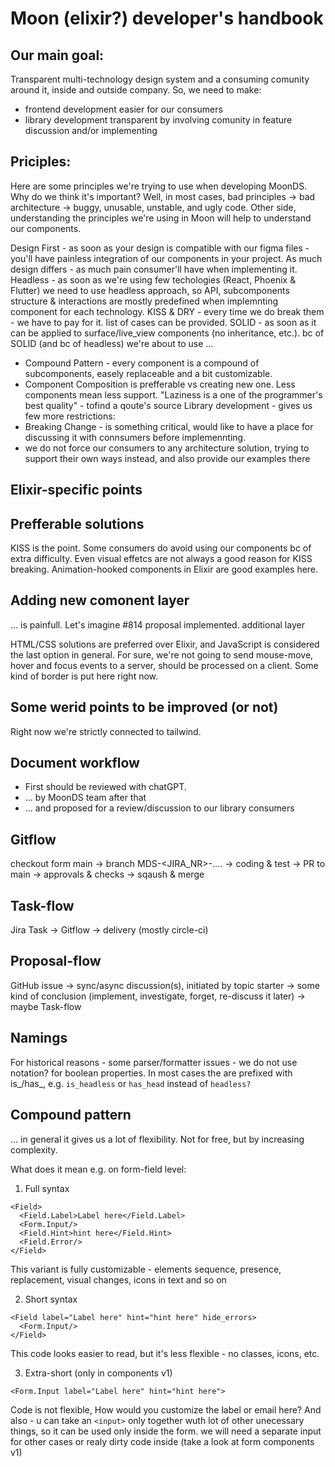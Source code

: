# Moon (elixir?) developer's handbook
## Our main goal:
Transparent multi-technology design system and a consuming comunity around it, inside and outside company.
So, we need to make:
- frontend development easier for our consumers
- library development transparent by involving comunity in feature discussion and/or implementing

## Priciples:
Here are some principles we're trying to use when developing MoonDS. Why do we think it's important? Well, in most cases, bad principles ->  bad architecture -> buggy, unusable, unstable, and ugly code. 
Other side, understanding the principles we're using in Moon will help to understand our components.

Design First - as soon as your design is compatible with our figma files - you'll have painless integration of our components in your project. As much design differs - as much pain consumer'll have when implementing it.
Headless - as soon as we're using few techologies (React, Phoenix & Flutter) we need to use headless approach, so API, subcomponents structure & interactions are mostly predefined when implemnting component for each technology.
KISS & DRY - every time we do break them - we have to pay for it. list of cases can be provided.
SOLID - as soon as it can be applied to surface/live_view components (no inheritance, etc.). bc of SOLID (and bc of headless) we're about to use ...
  - Compound Pattern - every component is a compound of subcomponents, easely replaceable and a bit customizable.
  - Component Composition is prefferable vs creating new one. Less components mean less support. "Laziness is a one of the programmer's best quality" - tofind a qoute's source
Library development - gives us few more restrictions: 
  - Breaking Change - is something critical, would like to have a place for discussing it with connsumers before implemennting.
  - we do not force our consumers to any architecture solution, trying to support their own ways instead, and also provide our examples there


## Elixir-specific points

## Prefferable solutions
KISS is the point. Some consumers do avoid using our components bc of extra difficulty. Even visual effetcs are not always a good reason for KISS breaking. Animation-hooked components in Elixir are good examples here.

## Adding new comonent layer
... is painfull.
Let's imagine #814 proposal implemented. additional layer

HTML/CSS solutions are preferred over Elixir, and JavaScript is considered the last option in general. For sure, we're not going to send mouse-move, hover and focus events to a server, should be processed on a client. Some kind of border is put here right now.



## Some werid points to be improved (or not)
Right now we're strictly connected to tailwind.

## Document workflow
- First should be reviewed with chatGPT.
- ... by MoonDS team after that
- ... and proposed for a review/discussion to our library consumers

## Gitflow
checkout form main -> branch MDS-<JIRA_NR>-.... -> coding & test -> PR to main -> approvals & checks -> sqaush & merge

## Task-flow
Jira Task -> Gitflow -> delivery (mostly circle-ci)

## Proposal-flow
GitHub issue -> sync/async discussion(s), initiated by topic starter -> some kind of conclusion (implement, investigate, forget, re-discuss it later) -> maybe Task-flow


## Namings
For historical reasons - some parser/formatter issues - we do not use notation? for boolean properties. In most cases the are prefixed with is_/has_, e.g. `is_headless` or `has_head` instead of `headless?` 





## Compound pattern

... in general it gives us a lot of flexibility. Not for free, but by increasing complexity.

What does it mean e.g. on form-field level:

1. Full syntax
```
<Field>
  <Field.Label>Label here</Field.Label>
  <Form.Input/>
  <Field.Hint>hint here</Field.Hint>
  <Field.Error/>
</Field>
```
This variant is fully customizable - elements sequence, presence, replacement, visual changes, icons in text and so on



2. Short syntax
```
<Field label="Label here" hint="hint here" hide_errors>
  <Form.Input/>
</Field>
```

This code looks easier to read, but it's less flexible - no classes, icons, etc.

3. Extra-short (only in components v1)
```
<Form.Input label="Label here" hint="hint here">
```

Code is not flexible, How would you customize the label or email here? And also - u can take an `<input>` only together wuth lot of other unecessary things, so it can be used only inside the form. we will need a separate input for other cases or realy dirty code inside (take a look at form components v1)